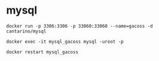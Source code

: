 # mysql
```
docker run -p 3306:3306 -p 33060:33060 --name=gacoss -d cantarino/mysql
```
```
docker exec -it mysql_gacoss mysql -uroot -p
```
```
docker restart mysql_gacoss
```
